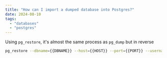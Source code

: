 ```yaml
---
title: "How can I import a dumped database into Postgres?"
date: 2024-08-10
tags:
  - "databases"
  - "postgres"
---
```


Using `pg_restore`, it's almost the same process as `pg_dump` but in reverse

```bash
pg_restore --dbname={{DBNAME}} --host={{HOST}} --port={{PORT}} --username={{USERNAME}} --password --jobs 2 {{NAME}}.dump
```
